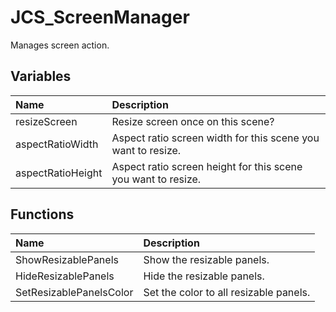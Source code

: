# JCS_ScreenManager

Manages screen action.

## Variables

| Name              | Description                                                   |
|:------------------|:--------------------------------------------------------------|
| resizeScreen      | Resize screen once on this scene?                             |
| aspectRatioWidth  | Aspect ratio screen width for this scene you want to resize.  |
| aspectRatioHeight | Aspect ratio screen height for this scene you want to resize. |

## Functions

| Name                    | Description                            |
|:------------------------|:---------------------------------------|
| ShowResizablePanels     | Show the resizable panels.             |
| HideResizablePanels     | Hide the resizable panels.             |
| SetResizablePanelsColor | Set the color to all resizable panels. |
